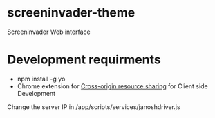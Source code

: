 screeninvader-theme
===================

Screeninvader Web interface

# Development requirments
 - npm install -g yo 
 - Chrome extension for [Cross-origin resource sharing]( https://chrome.google.com/webstore/detail/allow-control-allow-origi/nlfbmbojpeacfghkpbjhddihlkkiljbi) for Client side Development 

Change the server IP in /app/scripts/services/janoshdriver.js


